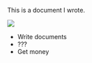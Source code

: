 This is a document I wrote.

![](http://placekitten.com/200/100)

- Write documents
- ???
- Get money
